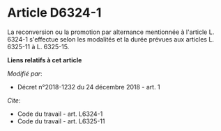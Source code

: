 # Article D6324-1

La reconversion ou la promotion par alternance mentionnée à l'article L. 6324-1 s'effectue selon les modalités et la durée
prévues aux articles L. 6325-11 à L. 6325-15.

**Liens relatifs à cet article**

_Modifié par_:

  - Décret n°2018-1232 du 24 décembre 2018 - art. 1

_Cite_:

  - Code du travail - art. L6324-1
  - Code du travail - art. L6325-11
